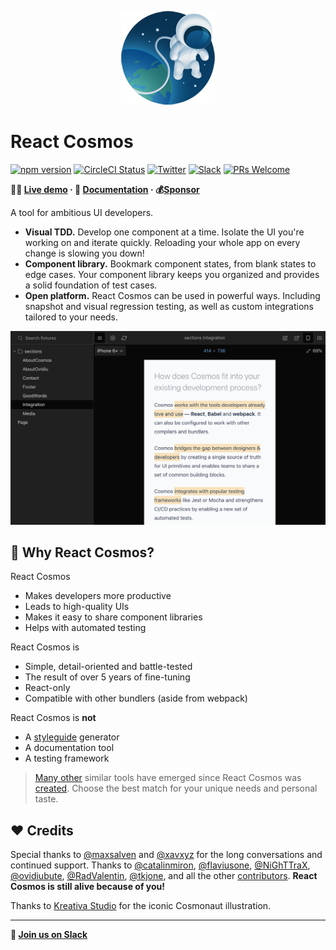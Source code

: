<p align="center">
  <img alt="Cosmos" src="cosmos.png">
</p>

# React Cosmos

[![npm version](https://img.shields.io/npm/v/react-cosmos.svg?style=flat)](https://www.npmjs.com/package/react-cosmos) [![CircleCI Status](https://circleci.com/gh/react-cosmos/react-cosmos.svg?style=shield)](https://circleci.com/gh/react-cosmos/react-cosmos) [![Twitter](https://img.shields.io/twitter/follow/ReactCosmos.svg?color=%2338A1F3&label=twitter&style=flat)](https://twitter.com/ReactCosmos) [![Slack](https://join-react-cosmos.now.sh/badge.svg)](https://join-react-cosmos.now.sh/) [![PRs Welcome](https://img.shields.io/badge/PRs-welcome-brightgreen.svg)](https://github.com/react-cosmos/react-cosmos/blob/master/CONTRIBUTING.md#how-to-contribute)

**👩‍🚀 [Live demo](https://reactcosmos.org/live-demo/) · 📜 [Documentation](docs) · 💰[Sponsor](https://github.com/users/skidding/sponsorship)**

A tool for ambitious UI developers.

- **Visual TDD.** Develop one component at a time. Isolate the UI you&apos;re
  working on and iterate quickly. Reloading your whole app on
  every change is slowing you down!
- **Component library.** Bookmark component states, from blank states to edge
  cases. Your component library keeps you organized and provides a solid
  foundation of test cases.
- **Open platform.** React Cosmos can be used in powerful ways. Including
  snapshot and visual regression testing, as well as custom integrations
  tailored to your needs.

[![React Cosmos](next.png)](https://reactcosmos.org)

## 🤔 Why React Cosmos?

React Cosmos

- Makes developers more productive
- Leads to high-quality UIs
- Makes it easy to share component libraries
- Helps with automated testing

React Cosmos is

- Simple, detail-oriented and battle-tested
- The result of over 5 years of fine-tuning
- React-only
- Compatible with other bundlers (aside from webpack)

React Cosmos is **not**

- A [styleguide](https://github.com/styleguidist/react-styleguidist) generator
- A documentation tool
- A testing framework

> [Many other](https://react-styleguidist.js.org/docs/cookbook.html#are-there-any-other-projects-like-this) similar tools have emerged since React Cosmos was [created](https://www.youtube.com/watch?v=t9V2oKK83Kg). Choose the best match for your unique needs and personal taste.

## ❤️ Credits

Special thanks to [@maxsalven](https://github.com/maxsalven) and [@xavxyz](https://github.com/xavxyz) for the long conversations and continued support. Thanks to [@catalinmiron](https://github.com/catalinmiron), [@flaviusone](https://github.com/flaviusone), [@NiGhTTraX](https://github.com/NiGhTTraX), [@ovidiubute](https://github.com/ovidiubute), [@RadValentin](https://github.com/RadValentin), [@tkjone](https://github.com/tkjone), and all the other [contributors](https://github.com/react-cosmos/react-cosmos/graphs/contributors). **React Cosmos is still alive because of you!**

Thanks to [Kreativa Studio](http://www.kreativa-studio.com/) for the iconic Cosmonaut illustration.

---

**💬 [Join us on Slack](https://join-react-cosmos.now.sh/)**
